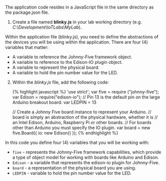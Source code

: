 The application code resides in a JavaScript file in the same directory as the package.json file.

1. Create a file named __blinky.js__ in your lab working directory (e.g. _C:\Development\IoTLabs\MyLab_).

Within the application file (blinky.js), you need to define the abstractions of the devices you will be using within the application. There are four (4) variables that matter:

* A variable to reference the Johnny-Five framework object.
* A variable to reference to the Edison-IO plugin object.
* A variable to represent the physical board.
* A variable to hold the pin number value for the LED.

2. Within the _blinky.js_ file, add the following code:

    {% highlight javascript %}
    'use strict';
    var five = require ("johnny-five"); 
    var Edison = require("edison-io");
    // Pin 13 is the default pin on the large Arduino breakout board.
    var LEDPIN = 13

    // Create a Johnny Five board instance to represent your Arduino.
    // board is simply an abstraction of the physical hardware, whether it is 
    // an Intel Edison, Arduino, Raspberry Pi or other boards. 
    // For boards other than Arduino you must specify the IO plugin.
    var board = new five.Board({
    io: new Edison()
    });
    {% endhighlight %}

In this code you define four (4) variables that you will be working with:

* `five` - represents the Johnny-Five framework capabilities, which provide a type of object model for working with boards like Arduino and Edison.
* `Edison` - a variable that represents the edison-io plugin for Johnny-Five.
* `board` - a representation of the physical board you are using.
* `LEDPIN` - variable to hold the pin number value for the LED.